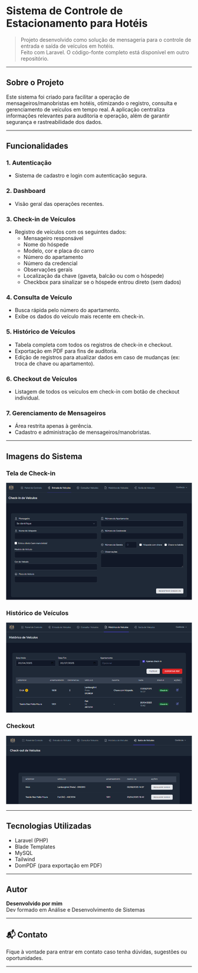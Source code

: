 # Sistema de Controle de Estacionamento para Hotéis

> Projeto desenvolvido como solução de mensageria para o controle de entrada e saída de veículos em hotéis.  
> Feito com Laravel. O código-fonte completo está disponível em outro repositório.

---

## Sobre o Projeto

Este sistema foi criado para facilitar a operação de mensageiros/manobristas em hotéis, otimizando o registro, consulta e gerenciamento de veículos em tempo real. A aplicação centraliza informações relevantes para auditoria e operação, além de garantir segurança e rastreabilidade dos dados.

---

## Funcionalidades

### 1. Autenticação
- Sistema de cadastro e login com autenticação segura.

### 2. Dashboard
- Visão geral das operações recentes.

### 3. Check-in de Veículos
- Registro de veículos com os seguintes dados:
  - Mensageiro responsável
  - Nome do hóspede
  - Modelo, cor e placa do carro
  - Número do apartamento
  - Número da credencial
  - Observações gerais
  - Localização da chave (gaveta, balcão ou com o hóspede)
  - Checkbox para sinalizar se o hóspede entrou direto (sem dados)

### 4. Consulta de Veículo
- Busca rápida pelo número do apartamento.
- Exibe os dados do veículo mais recente em check-in.

### 5. Histórico de Veículos
- Tabela completa com todos os registros de check-in e checkout.
- Exportação em PDF para fins de auditoria.
- Edição de registros para atualizar dados em caso de mudanças (ex: troca de chave ou apartamento).

### 6. Checkout de Veículos
- Listagem de todos os veículos em check-in com botão de checkout individual.

### 7. Gerenciamento de Mensageiros
- Área restrita apenas à gerência.
- Cadastro e administração de mensageiros/manobristas.

---

## Imagens do Sistema

### Tela de Check-in
![Tela de Check-in](assets/checkin.png)

### Histórico de Veículos
![Histórico de Veículos](assets/historico.png)

### Checkout
![Checkout](assets/checkout.png)

---

## Tecnologias Utilizadas

- Laravel (PHP)
- Blade Templates
- MySQL
- Tailwind
- DomPDF (para exportação em PDF)

---

## Autor

**Desenvolvido por mim**  
Dev formado em Análise e Desenvolvimento de Sistemas   

---

## 📬 Contato

Fique à vontade para entrar em contato caso tenha dúvidas, sugestões ou oportunidades.

---

